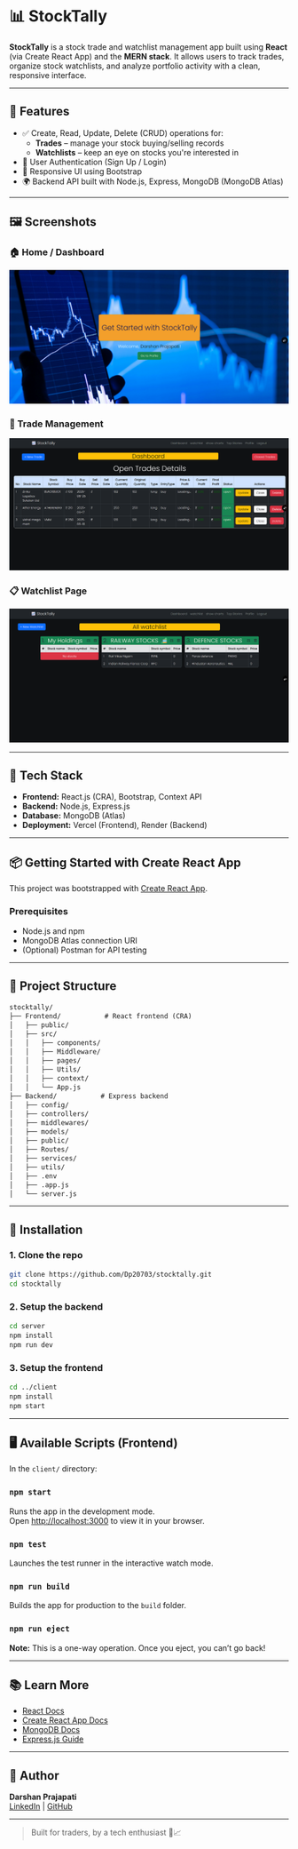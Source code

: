 # 📊 StockTally

**StockTally** is a stock trade and watchlist management app built using **React** (via Create React App) and the **MERN stack**. It allows users to track trades, organize stock watchlists, and analyze portfolio activity with a clean, responsive interface.

---

## 🚀 Features

- ✅ Create, Read, Update, Delete (CRUD) operations for:
  - **Trades** – manage your stock buying/selling records
  - **Watchlists** – keep an eye on stocks you're interested in
- 🔐 User Authentication (Sign Up / Login)
- 📱 Responsive UI using Bootstrap
- 🌍 Backend API built with Node.js, Express, MongoDB (MongoDB Atlas)

---

## 🖼️ Screenshots

### 🏠 Home / Dashboard

![Home](./public/images/Screenshots/home.png)

### 💼 Trade Management

![Dashboard/Trades](./public/images/Screenshots/dashboard.png)

### 📋 Watchlist Page

![Watchlist](./public/images/Screenshots/watchlist.png)

---

## 🧰 Tech Stack

- **Frontend:** React.js (CRA), Bootstrap, Context API
- **Backend:** Node.js, Express.js
- **Database:** MongoDB (Atlas)
- **Deployment:** Vercel (Frontend), Render (Backend)

---

## 📦 Getting Started with Create React App

This project was bootstrapped with [Create React App](https://github.com/facebook/create-react-app).

### Prerequisites

- Node.js and npm
- MongoDB Atlas connection URI
- (Optional) Postman for API testing

---

## 📁 Project Structure

```
stocktally/
├── Frontend/           # React frontend (CRA)
│   ├── public/
│   ├── src/
│   │   ├── components/
│   │   ├── Middleware/
│   │   ├── pages/
│   │   ├── Utils/
│   │   ├── context/
│   │   └── App.js
├── Backend/           # Express backend
│   ├── config/
│   ├── controllers/
│   ├── middlewares/
│   ├── models/
│   ├── public/
│   ├── Routes/
│   ├── services/
│   ├── utils/
│   ├── .env
│   ├── .app.js
│   └── server.js
```

---

## 🔧 Installation

### 1. Clone the repo

```bash
git clone https://github.com/Dp20703/stocktally.git
cd stocktally
```

### 2. Setup the backend

```bash
cd server
npm install
npm run dev
```

### 3. Setup the frontend

```bash
cd ../client
npm install
npm start
```

---

## 🖥 Available Scripts (Frontend)

In the `client/` directory:

### `npm start`

Runs the app in the development mode.\
Open [http://localhost:3000](http://localhost:3000) to view it in your browser.

### `npm test`

Launches the test runner in the interactive watch mode.

### `npm run build`

Builds the app for production to the `build` folder.

### `npm run eject`

**Note:** This is a one-way operation. Once you eject, you can’t go back!

---

## 📚 Learn More

- [React Docs](https://reactjs.org/)
- [Create React App Docs](https://facebook.github.io/create-react-app/)
- [MongoDB Docs](https://www.mongodb.com/docs/)
- [Express.js Guide](https://expressjs.com/)

---

## 👤 Author

**Darshan Prajapati**  
[LinkedIn](https://www.linkedin.com/in/darshan-prajapati-523202282) | [GitHub](https://github.com/Dp20703)

---

> Built for traders, by a tech enthusiast 💼📈
